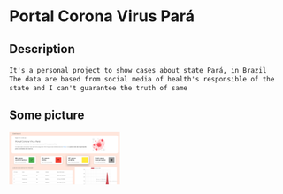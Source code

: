 # Portal Corona Virus Pará

## Description
```
It's a personal project to show cases about state Pará, in Brazil
The data are based from social media of health's responsible of the state and I can't guarantee the truth of same
```

## Some picture
 <img src="./src/assets/print.png" alt="drawing" width="200"/> 
